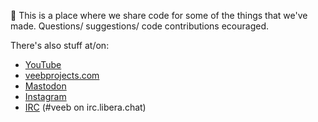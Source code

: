 👋 This is a place where we share code for some of the things that we've made. Questions/ suggestions/ code contributions ecouraged.

There's also stuff at/on:

- [YouTube](https://www.youtube.com/channel/UCz5BOU9J9pB_O0B8-rDjCWQ)
- [veebprojects.com](https://veeb.ch/notes)
- <a rel="me" href="https://fosstodon.org/@veeb">Mastodon</a>
- [Instagram](https://www.instagram.com/v_e_e_b/)
- [IRC](https://web.libera.chat/?nick=LotOfFroth%3F#veeb) (#veeb on irc.libera.chat)

<!---
veebch/veebch is a ✨ special ✨ repository because its `README.md` (this file) appears on your GitHub profile.
You can click the Preview link to take a look at your changes.
--->
